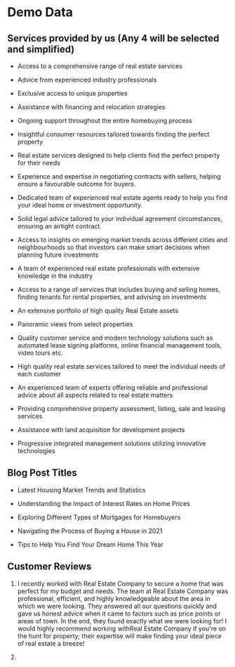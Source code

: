 # Demo Data

## Services provided by us (Any 4 will be selected and simplified)

- Access to a comprehensive range of real estate services

- Advice from experienced industry professionals

- Exclusive access to unique properties

- Assistance with financing and relocation strategies

- Ongoing support throughout the entire homebuying process

- Insightful consumer resources tailored towards finding the perfect property

- Real estate services designed to help clients find the perfect property for their needs

- Experience and expertise in negotiating contracts with sellers, helping ensure a favourable outcome for buyers.

- Dedicated team of experienced real estate agents ready to help you find your ideal home or investment opportunity.

- Solid legal advice tailored to your individual agreement circumstances, ensuring an airtight contract.

- Access to insights on emerging market trends across different cities and neighbourhoods so that investors can make smart decisions when planning future investments

- A team of experienced real estate professionals with extensive knowledge in the industry

- Access to a range of services that includes buying and selling homes, finding tenants for rental properties, and advising on investments

- An extensive portfolio of high quality Real Estate assets

- Panoramic views from select properties

- Quality customer service and modern technology solutions such as automated lease signing platforms, online financial management tools, video tours etc.

- High quality real estate services tailored to meet the individual needs of each customer

- An experienced team of experts offering reliable and professional advice about all aspects related to real estate matters

- Providing comprehensive property assessment, listing, sale and leasing services

- Assistance with land acquisition for development projects

- Progressive integrated management solutions utilizing innovative technologies

## Blog Post Titles

- Latest Housing Market Trends and Statistics

- Understanding the Impact of Interest Rates on Home Prices

- Exploring Different Types of Mortgages for Homebuyers

- Navigating the Process of Buying a House in 2021

- Tips to Help You Find Your Dream Home This Year

## Customer Reviews

1. I recently worked with Real Estate Company to secure a home that was perfect for my budget and needs. The team at Real Estate Company was professional, efficient, and highly knowledgeable about the area in which we were looking. They answered all our questions quickly and gave us honest advice when it came to factors such as price points or areas of town. In the end, they found exactly what we were looking for!
   I would highly recommend working withReal Estate Company if you're on the hunt for property; their expertise will make finding your ideal piece of real estate a breeze!

2.

